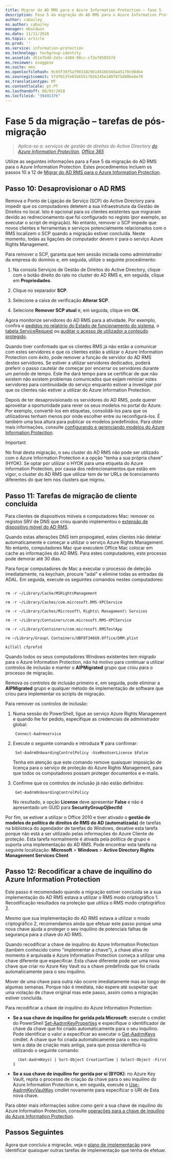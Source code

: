 ```yaml
---
title: Migrar do AD RMS para o Azure Information Protection – fase 5
description: Fase 5 da migração do AD RMS para o Azure Information Protection, que abrange os passos 10 a 12 de Migrar do AD RMS para o Azure Information Protection.
author: cabailey
ms.author: cabailey
manager: mbaldwin
ms.date: 11/11/2018
ms.topic: article
ms.prod: ''
ms.service: information-protection
ms.technology: techgroup-identity
ms.assetid: d51e7bdd-2e5c-4304-98cc-cf2e7858557d
ms.reviewer: esaggese
ms.suite: ems
ms.openlocfilehash: 9cb5f30f5af9031829b1d416b34da45170cd8db4
ms.sourcegitcommit: 5fdf013fe05b65517b56245e1807875d80be6e70
ms.translationtype: MT
ms.contentlocale: pt-PT
ms.lasthandoff: 08/03/2018
ms.locfileid: "39491376"
---
```

# <a name="migration-phase-5---post-migration-tasks"></a>Fase 5 da migração – tarefas de pós-migração

>*Aplica-se a: serviços de gestão de direitos do Active Directory [do Azure Information Protection](https://azure.microsoft.com/pricing/details/information-protection), [Office 365](http://download.microsoft.com/download/E/C/F/ECF42E71-4EC0-48FF-AA00-577AC14D5B5C/Azure_Information_Protection_licensing_datasheet_EN-US.pdf)*


Utilize as seguintes informações para a Fase 5 da migração do AD RMS para o Azure Information Protection. Estes procedimentos incluem os passos 10 a 12 de [Migrar do AD RMS para o Azure Information Protection](migrate-from-ad-rms-to-azure-rms.md).

## <a name="step-10-deprovision-ad-rms"></a>Passo 10: Desaprovisionar o AD RMS

Remova o Ponto de Ligação de Serviço (SCP) do Active Directory para impedir que os computadores detetem a sua infraestrutura da Gestão de Direitos no local. Isto é opcional para os clientes existentes que migraram devido ao redirecionamento que foi configurado no registo (por exemplo, ao executar o script de migração). No entanto, remover o SCP impede que novos clientes e ferramentas e serviços potencialmente relacionados com o RMS localizem o SCP quando a migração estiver concluída. Neste momento, todas as ligações de computador devem ir para o serviço Azure Rights Management. 

Para remover o SCP, garanta que tem sessão iniciada como administrador da empresa do domínio e, em seguida, utilize o seguinte procedimento:

1. Na consola Serviços de Gestão de Direitos do Active Directory, clique com o botão direito do rato no cluster do AD RMS e, em seguida, clique em **Propriedades**.

2. Clique no separador **SCP**.

3. Selecione a caixa de verificação **Alterar SCP**.

4. Selecione **Remover SCP atual** e, em seguida, clique em **OK**.

Agora monitorize servidores do AD RMS para a atividade. Por exemplo, confira o [pedidos no relatório do Estado de funcionamento do sistema](https://technet.microsoft.com/library/ee221012%28v=ws.10%29.aspx), o [tabela ServiceRequest](http://technet.microsoft.com/library/dd772686%28v=ws.10%29.aspx) ou [auditar o acesso de utilizador a conteúdo protegido](http://social.technet.microsoft.com/wiki/contents/articles/3440.ad-rms-frequently-asked-questions-faq.aspx). 

Quando tiver confirmado que os clientes RMS já não estão a comunicar com estes servidores e que os clientes estão a utilizar o Azure Information Protection com êxito, pode remover a função de servidor do AD RMS destes servidores. Se estiver a utilizar servidores dedicados, poderá preferir o passo cautelar de começar por encerrar os servidores durante um período de tempo. Este lhe dará tempo para se certificar de que não existem não existem problemas comunicados que exijam reiniciar estes servidores para continuidade do serviço enquanto estiver a investigar por que os clientes não estiver a utilizar do Azure Information Protection.

Depois de ter desaprovisionado os servidores do AD RMS, pode querer aproveitar a oportunidade para rever os seus modelos no portal do Azure. Por exemplo, convertê-los em etiquetas, consolidá-los para que os utilizadores tenham menos por onde escolher entre ou reconfigurá-los. É também uma boa altura para publicar os modelos predefinidos. Para obter mais informações, consulte [configurando e gerenciando modelos do Azure Information Protection](./configure-policy-templates.md).

>[!IMPORTANT]
> No final desta migração, o seu cluster do AD RMS não pode ser utilizado com o Azure Information Protection e a opção "tenha a sua própria chave" (HYOK). Se optar por utilizar o HYOK para uma etiqueta do Azure Information Protection, por causa dos redirecionamentos que estão em vigor, o cluster do AD RMS que utilizar tem de ter URLs de licenciamento diferentes do que tem nos clusters que migrou.

## <a name="step-11-complete-client-migration-tasks"></a>Passo 11: Tarefas de migração de cliente concluída

Para clientes de dispositivos móveis e computadores Mac: remover os registos SRV de DNS que criou quando implementou o [extensão de dispositivo móvel do AD RMS](http://technet.microsoft.com/library/dn673574.aspx).

Quando estas alterações DNS tem propogated, estes clientes irão detetar automaticamente e começar a utilizar o serviço Azure Rights Management. No entanto, computadores Mac que executem Office Mac colocar em cache as informações do AD RMS. Para estes computadores, este processo pode demorar até 30 dias. 

Para forçar computadores de Mac a executar o processo de deteção imediatamente, na keychain, procure "adal" e elimine todas as entradas da ADAL. Em seguida, execute os seguintes comandos nestes computadores:

````

rm -r ~/Library/Cache/MSRightsManagement

rm -r ~/Library/Caches/com.microsoft.RMS-XPCService

rm -r ~/Library/Caches/Microsoft\ Rights\ Management\ Services

rm -r ~/Library/Containers/com.microsoft.RMS-XPCService

rm -r ~/Library/Containers/com.microsoft.RMSTestApp

rm ~/Library/Group\ Containers/UBF8T346G9.Office/DRM.plist

killall cfprefsd

````

Quando todos os seus computadores Windows existentes tem migrado para o Azure Information Protection, não há motivo para continuar a utilizar controlos de inclusão e manter o **AIPMigrated** grupo que criou para o processo de migração. 

Remova os controlos de inclusão primeiro e, em seguida, pode eliminar a **AIPMigrated** grupo e qualquer método de implementação de software que criou para implementar os scripts de migração.

Para remover os controlos de inclusão:

1. Numa sessão do PowerShell, ligue ao serviço Azure Rights Management e quando lhe for pedido, especifique as credenciais de administrador global:

        Connect-Aadrmservice

2. Execute o seguinte comando e introduza **Y** para confirmar:

        Set-AadrmOnboardingControlPolicy -UseRmsUserLicense $False
    
    Tenha em atenção que este comando remove quaisquer imposição de licença para o serviço de proteção do Azure Rights Management, para que todos os computadores possam proteger documentos e e-mails.

3. Confirme que os controlos de inclusão já não estão definidos:

        Get-AadrmOnboardingControlPolicy

    No resultado, a opção **License** deve apresentar **False** e não é apresentado um GUID para **SecurityGroupOjbectId**

Por fim, se estiver a utilizar o Office 2010 e tiver ativado o **gestão de modelos de política de direitos de RMS do AD (automatizada)** de tarefas na biblioteca do agendador de tarefas do Windows, desative esta tarefa porque não está a ser utilizado pelas informações do Azure Cliente de proteção. Esta tarefa normalmente é ativada pela política de grupo e suporta uma implementação do AD RMS. Pode encontrar esta tarefa na seguinte localização: **Microsoft** > **Windows** > **Active Directory Rights Management Services Client**

## <a name="step-12-rekey-your-azure-information-protection-tenant-key"></a>Passo 12: Recodificar a chave de inquilino do Azure Information Protection

Este passo é recomendado quando a migração estiver concluída se a sua implementação do AD RMS estava a utilizar o RMS modo criptográfico 1. Recodificação resultados na proteção que utiliza o RMS modo criptográfico 2. 

Mesmo que sua implementação do AD RMS estava a utilizar o modo criptográfico 2, recomendamos ainda que efetuar este passo porque uma nova chave ajuda a proteger o seu inquilino de potenciais falhas de segurança para a chave do AD RMS.

Quando recodificar a chave de inquilino do Azure Information Protection (também conhecido como "implementar a chave"), a chave ativa no momento é arquivada e Azure Information Protection começa a utilizar uma chave diferente que especificar. Esta chave diferente pode ser uma nova chave que criar no Azure Key Vault ou a chave predefinida que foi criada automaticamente para o seu inquilino.

Mover de uma chave para outra não ocorre imediatamente mas ao longo de algumas semanas. Porque não é imediata, não espere até suspeitar que uma violação de chave original mas este passo, assim como a migração estiver concluída.

Para recodificar a chave de inquilino do Azure Information Protection:

- **Se a sua chave de inquilino for gerida pela Microsoft**: execute o cmdlet do PowerShell [Set-AadrmKeyProperties](/powershell/module/aadrm/set-aadrmkeyproperties) e especifique o identificador de chave da chave que foi criado automaticamente para o seu inquilino. Pode identificar o valor a especificar ao executar o [Get-AadrmKeys](/powershell/module/aadrm/get-aadrmkeys) cmdlet. A chave que foi criada automaticamente para o seu inquilino tem a data de criação mais antiga, para que possa identificá-lo utilizando o seguinte comando:
    
        (Get-AadrmKeys) | Sort-Object CreationTime | Select-Object -First 1

- **Se a sua chave de inquilino for gerida por si (BYOK)**: no Azure Key Vault, repita o processo de criação da chave para o seu inquilino do Azure Information Protection e, em seguida, execute o [Use-AadrmKeyVaultKey](/powershell/aadrm/vlatest/use-aadrmkeyvaultkey) cmdlet novamente para especificar o URI de Esta nova chave. 

Para obter mais informações sobre como gerir a sua chave de inquilino do Azure Information Protection, consulte [operações para a chave de inquilino do Azure Information Protection](./operations-tenant-key.md).


## <a name="next-steps"></a>Passos Seguintes

Agora que concluiu a migração, veja o [plano de implementação](deployment-roadmap.md) para identificar quaisquer outras tarefas de implementação que tenha de efetuar.

